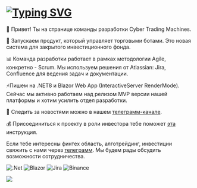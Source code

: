 # [![Typing SVG](https://readme-typing-svg.demolab.com?font=Rubik&pause=1000&color=6D93DA&random=false&width=435&lines=Cyber+Trading+Machines)](https://git.io/typing-svg)

👋 Привет! Ты на странице команды разработки Cyber Trading Machines.

🤖 Запускаем продукт, который управляет торговыми ботами. Это новая система для закрытого инвестиционного фонда.

📊 Команда разработки работает в рамках методологии Agile, конкретно - Scrum. Мы используем решения от Atlassian: Jira, Confluence для ведения задач и документации.

⚡Пишем на .NET8 и Blazor Web App (InteractiveServer RenderMode). Сейчас мы активно работаем над релизом MVP версии нашей платформы и хотим усилить отдел разработки.

📰 Следить за новостями можно в нашем [телеграмм-канале](https://t.me/CTMproject).

💰 Присоединиться к проекту в роли инвестора тебе поможет [эта](https://cybertradingmachines.notion.site/Client-Guide-2f499403eb4545b3a99e94a4e6e503ee) инструкция.

Если тебе интересны финтех область, алготрейдинг, инвестиции свяжить с нами через [телеграмм](https://t.me/vmedvedevpro). Мы будем рады обсудить возможности сотрудничества.

![.Net](https://img.shields.io/badge/.NET-5C2D91?style=for-the-badge&logo=.net&logoColor=white) ![Blazor](https://img.shields.io/badge/blazor-%235C2D91.svg?style=for-the-badge&logo=blazor&logoColor=white) ![Jira](https://img.shields.io/badge/jira-%230A0FFF.svg?style=for-the-badge&logo=jira&logoColor=white) ![Binance](https://img.shields.io/badge/Binance-FCD535?style=for-the-badge&logo=binance&logoColor=white)

![](https://komarev.com/ghpvc/?username=Cyber-Trading-Machines&color=6D93DA)


